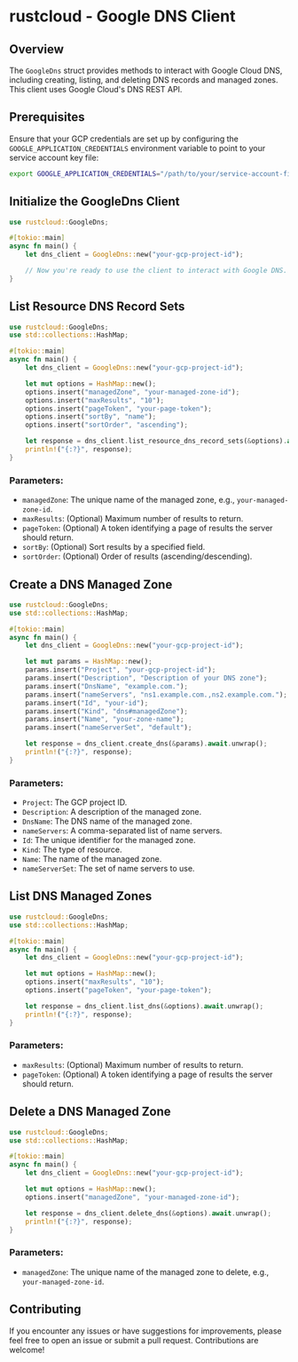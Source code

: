 # rustcloud - Google DNS Client

## Overview

The `GoogleDns` struct provides methods to interact with Google Cloud DNS, including creating, listing, and deleting DNS records and managed zones. This client uses Google Cloud's DNS REST API.

## Prerequisites

Ensure that your GCP credentials are set up by configuring the `GOOGLE_APPLICATION_CREDENTIALS` environment variable to point to your service account key file:

```sh
export GOOGLE_APPLICATION_CREDENTIALS="/path/to/your/service-account-file.json"
```

## Initialize the GoogleDns Client

```rust
use rustcloud::GoogleDns;

#[tokio::main]
async fn main() {
    let dns_client = GoogleDns::new("your-gcp-project-id");

    // Now you're ready to use the client to interact with Google DNS.
}
```

## List Resource DNS Record Sets

```rust
use rustcloud::GoogleDns;
use std::collections::HashMap;

#[tokio::main]
async fn main() {
    let dns_client = GoogleDns::new("your-gcp-project-id");

    let mut options = HashMap::new();
    options.insert("managedZone", "your-managed-zone-id");
    options.insert("maxResults", "10");
    options.insert("pageToken", "your-page-token");
    options.insert("sortBy", "name");
    options.insert("sortOrder", "ascending");

    let response = dns_client.list_resource_dns_record_sets(&options).await.unwrap();
    println!("{:?}", response);
}
```

### Parameters:
- `managedZone`: The unique name of the managed zone, e.g., `your-managed-zone-id`.
- `maxResults`: (Optional) Maximum number of results to return.
- `pageToken`: (Optional) A token identifying a page of results the server should return.
- `sortBy`: (Optional) Sort results by a specified field.
- `sortOrder`: (Optional) Order of results (ascending/descending).

## Create a DNS Managed Zone

```rust
use rustcloud::GoogleDns;
use std::collections::HashMap;

#[tokio::main]
async fn main() {
    let dns_client = GoogleDns::new("your-gcp-project-id");

    let mut params = HashMap::new();
    params.insert("Project", "your-gcp-project-id");
    params.insert("Description", "Description of your DNS zone");
    params.insert("DnsName", "example.com.");
    params.insert("nameServers", "ns1.example.com.,ns2.example.com.");
    params.insert("Id", "your-id");
    params.insert("Kind", "dns#managedZone");
    params.insert("Name", "your-zone-name");
    params.insert("nameServerSet", "default");

    let response = dns_client.create_dns(&params).await.unwrap();
    println!("{:?}", response);
}
```

### Parameters:
- `Project`: The GCP project ID.
- `Description`: A description of the managed zone.
- `DnsName`: The DNS name of the managed zone.
- `nameServers`: A comma-separated list of name servers.
- `Id`: The unique identifier for the managed zone.
- `Kind`: The type of resource.
- `Name`: The name of the managed zone.
- `nameServerSet`: The set of name servers to use.

## List DNS Managed Zones

```rust
use rustcloud::GoogleDns;
use std::collections::HashMap;

#[tokio::main]
async fn main() {
    let dns_client = GoogleDns::new("your-gcp-project-id");

    let mut options = HashMap::new();
    options.insert("maxResults", "10");
    options.insert("pageToken", "your-page-token");

    let response = dns_client.list_dns(&options).await.unwrap();
    println!("{:?}", response);
}
```

### Parameters:
- `maxResults`: (Optional) Maximum number of results to return.
- `pageToken`: (Optional) A token identifying a page of results the server should return.

## Delete a DNS Managed Zone

```rust
use rustcloud::GoogleDns;
use std::collections::HashMap;

#[tokio::main]
async fn main() {
    let dns_client = GoogleDns::new("your-gcp-project-id");

    let mut options = HashMap::new();
    options.insert("managedZone", "your-managed-zone-id");

    let response = dns_client.delete_dns(&options).await.unwrap();
    println!("{:?}", response);
}
```

### Parameters:
- `managedZone`: The unique name of the managed zone to delete, e.g., `your-managed-zone-id`.

## Contributing

If you encounter any issues or have suggestions for improvements, please feel free to open an issue or submit a pull request. Contributions are welcome!

